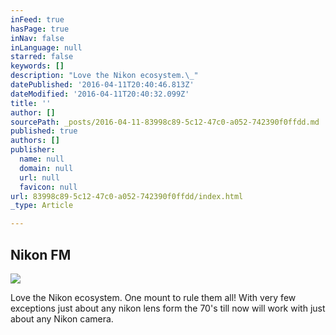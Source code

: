 ```yaml
---
inFeed: true
hasPage: true
inNav: false
inLanguage: null
starred: false
keywords: []
description: "Love the Nikon ecosystem.\_"
datePublished: '2016-04-11T20:40:46.813Z'
dateModified: '2016-04-11T20:40:32.099Z'
title: ''
author: []
sourcePath: _posts/2016-04-11-83998c89-5c12-47c0-a052-742390f0ffdd.md
published: true
authors: []
publisher:
  name: null
  domain: null
  url: null
  favicon: null
url: 83998c89-5c12-47c0-a052-742390f0ffdd/index.html
_type: Article

---
```

## Nikon FM
![](https://the-grid-user-content.s3-us-west-2.amazonaws.com/9c5a0e23-fc67-4459-a744-747f899f7f26.jpg)

Love the Nikon ecosystem. One mount to rule them all! With very few exceptions just about any nikon lens form the 70's till now will work with just about any Nikon camera.